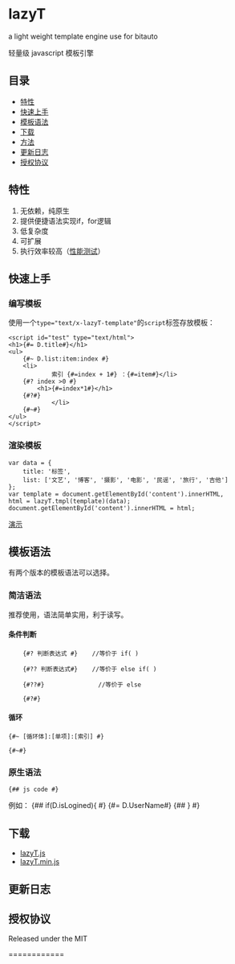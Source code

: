 lazyT
=====

a light weight template engine use for bitauto

轻量级 javascript 模板引擎

##	目录

*	[特性](#特性)
*	[快速上手](#快速上手)
*	[模板语法](#模板语法)
*	[下载](#下载)
*	[方法](#方法)
*	[更新日志](#更新日志)
*	[授权协议](#授权协议)

##	特性

1.	无依赖，纯原生
2.	提供便捷语法实现if，for逻辑
3.	低复杂度
4.	可扩展
5.	执行效率较高（[性能测试](http://111skr.github.com/lazyT/lazytDemo/speedTest.html)）


## 快速上手


### 编写模板

使用一个``type="text/x-lazyT-template"``的``script``标签存放模板：
	
	<script id="test" type="text/html">
	<h1>{#= D.title#}</h1>
	<ul>
	    {#~ D.list:item:index #}
		<li>
                索引 {#=index + 1#} ：{#=item#}</li>
		{#? index >0 #}
			<h1>{#=index*1#}</h1>
		{#?#}
                </li>
	    {#~#}
	</ul>
	</script>

### 渲染模板
	
	var data = {
		title: '标签',
		list: ['文艺', '博客', '摄影', '电影', '民谣', '旅行', '吉他']
	};
	var template = document.getElementById('content').innerHTML,
	html = lazyT.tmpl(template)(data);
	document.getElementById('content').innerHTML = html;


[演示](http://111skr.github.com/lazyT/lazytDemo/demo1.html)

##	模板语法

有两个版本的模板语法可以选择。

###	简洁语法

推荐使用，语法简单实用，利于读写。

####    条件判断
        {#? 判断表达式 #}    //等价于 if( )
        
        {#?? 判断表达式#}    //等价于 else if( )

        {#??#}               //等价于 else

        {#?#}

####    循环

	{#~ [循环体]:[单项]:[索引] #}		
	
	{#~#}

###	原生语法
	
	{## js code #}

例如：
	{## if(D.isLogined){ #}
		{#= D.UserName#}
	{## } #}

##	下载

* [lazyT.js](https://raw.githubusercontent.com/111skr/lazyT/master/lazyT.js) 
* [lazyT.min.js](https://raw.githubusercontent.com/111skr/lazyT/master/lazyT.min.js)


## 更新日志


## 授权协议

Released under the MIT

============
